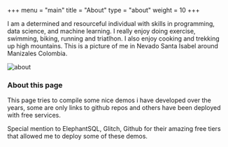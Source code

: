 +++
menu = "main"
title = "About"
type = "about"
weight = 10
+++

I am a determined and resourceful individual with skills in programming, data science, and machine learning. I really enjoy doing exercise, swimming, biking, running and triatlhon. I also enjoy cooking and trekking up high mountains. This is a picture of me in Nevado Santa Isabel around Manizales Colombia.

![about](../images/santaisabel.jpg)

### About this page

This page tries to compile some nice demos i have developed over the years, some are only links to github repos and others have been deployed with free services. 

Special mention to ElephantSQL, Glitch, Github for their amazing free tiers that allowed me to deploy some of these demos.
